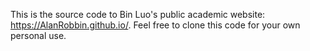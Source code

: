 This is the source code to Bin Luo's public academic website: https://AlanRobbin.github.io/. Feel free to clone this code for your own personal use.